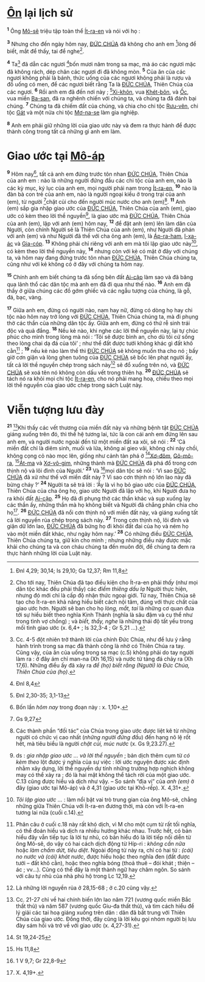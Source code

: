 # [Ôn]() lại lịch sử
<sup><b>1</b></sup> Ông [Mô-sê]() triệu tập toàn thể [Ít-ra-en]() và nói với họ :

<sup><b>3</b></sup> Nhưng cho đến ngày hôm nay, [ĐỨC CHÚA]() đã không cho anh em [^1@-8b550c6a-ff74-4e63-96b9-12308adddf1d]lòng để biết, mắt để thấy, tai để nghe[^1-8b550c6a-ff74-4e63-96b9-12308adddf1d].

<sup><b>4</b></sup> Ta[^2-8b550c6a-ff74-4e63-96b9-12308adddf1d] đã dẫn các ngươi [^2@-8b550c6a-ff74-4e63-96b9-12308adddf1d]bốn mươi năm trong sa mạc, mà áo các ngươi mặc đã không rách, dép chân các ngươi đi đã không mòn. <sup><b>5</b></sup> Của ăn của các ngươi không phải là bánh, thức uống của các ngươi không phải là rượu và đồ uống có men, để các ngươi biết rằng Ta là [ĐỨC CHÚA](), Thiên Chúa của các ngươi. <sup><b>6</b></sup> Rồi anh em đã đến nơi này ; [^3@-8b550c6a-ff74-4e63-96b9-12308adddf1d][Xi-khôn](), vua [Khét-bôn](), và [Ốc](), vua miền [Ba-san](), đã ra nghênh chiến với chúng ta, và chúng ta đã đánh bại chúng. <sup><b>7</b></sup> Chúng ta đã chiếm đất của chúng, và chia cho chi tộc [Rưu-vên](), chi tộc [Gát]() và một nửa chi tộc [Mơ-na-se]() làm gia nghiệp.

<sup><b>8</b></sup> Anh em phải giữ những lời của giao ước này và đem ra thực hành để được thành công trong tất cả những gì anh em làm.

# Giao ước tại [Mô-áp]()
<sup><b>9</b></sup> Hôm nay[^3-8b550c6a-ff74-4e63-96b9-12308adddf1d], tất cả anh em đứng trước tôn nhan [ĐỨC CHÚA](), Thiên Chúa của anh em : nào là những người đứng đầu các chi tộc của anh em, nào là các kỳ mục, ký lục của anh em, mọi người phái nam trong [Ít-ra-en](), <sup><b>10</b></sup> nào là đàn bà con trẻ của anh em, nào là người ngoại kiều ở trong trại của anh (em), từ người [^4@-8b550c6a-ff74-4e63-96b9-12308adddf1d]chặt củi cho đến người múc nước cho anh (em)[^4-8b550c6a-ff74-4e63-96b9-12308adddf1d]. <sup><b>11</b></sup> Anh (em) sắp gia nhập giao ước của [ĐỨC CHÚA](), Thiên Chúa của anh (em), giao ước có kèm theo lời thề nguyền[^5-8b550c6a-ff74-4e63-96b9-12308adddf1d], là giao ước mà [ĐỨC CHÚA](), Thiên Chúa của anh (em), lập với anh (em) hôm nay, <sup><b>12</b></sup> để đặt anh (em) lên làm dân của Người, còn chính Người sẽ là Thiên Chúa của anh (em), như Người đã phán với anh (em) và như Người đã thề với cha ông anh (em), là [Áp-ra-ham](), [I-xa-ác]() và [Gia-cóp](). <sup><b>13</b></sup> Không phải chỉ riêng với anh em mà tôi lập giao ước này[^6-8b550c6a-ff74-4e63-96b9-12308adddf1d], có kèm theo lời thề nguyền này, <sup><b>14</b></sup> nhưng còn với kẻ có mặt ở đây với chúng ta, và hôm nay đang đứng trước tôn nhan [ĐỨC CHÚA](), Thiên Chúa chúng ta, cũng như với kẻ không có ở đây với chúng ta hôm nay.

<sup><b>15</b></sup> Chính anh em biết chúng ta đã sống bên đất [Ai-cập]() làm sao và đã băng qua lãnh thổ các dân tộc mà anh em đã đi qua như thế nào. <sup><b>16</b></sup> Anh em đã thấy ở giữa chúng các đồ gớm ghiếc và các ngẫu tượng của chúng, là gỗ, đá, bạc, vàng.

<sup><b>17</b></sup> Giữa anh em, đừng có người nào, nam hay nữ, đừng có dòng họ hay chi tộc nào hôm nay trở lòng với [ĐỨC CHÚA](), Thiên Chúa chúng ta, mà đi phụng thờ các thần của những dân tộc ấy. Giữa anh em, đừng có thứ rễ sinh trái độc và quả đắng. <sup><b>18</b></sup> Nếu kẻ nào, khi nghe các lời thề nguyền này, lại tự chúc phúc cho mình trong lòng mà nói : ‘Tôi sẽ được bình an, cho dù tôi cứ sống theo lòng chai dạ đá của tôi’ ; như thể đất được tưới không khác gì đất khô cằn[^7-8b550c6a-ff74-4e63-96b9-12308adddf1d] ; <sup><b>19</b></sup> nếu kẻ nào làm thế thì [ĐỨC CHÚA]() sẽ không muốn tha cho nó ; bấy giờ cơn giận và lòng ghen tuông của [ĐỨC CHÚA]() sẽ bốc lên phạt người ấy, tất cả lời thề nguyền chép trong sách này[^8-8b550c6a-ff74-4e63-96b9-12308adddf1d] sẽ đổ xuống trên nó, và [ĐỨC CHÚA]() sẽ xoá tên nó không còn dấu vết trong thiên hạ. <sup><b>20</b></sup> [ĐỨC CHÚA]() sẽ tách nó ra khỏi mọi chi tộc [Ít-ra-en](), cho nó phải mang hoạ, chiếu theo mọi lời thề nguyền của giao ước chép trong sách Luật này.

# Viễn tượng lưu đày
<sup><b>21</b></sup> [^9-8b550c6a-ff74-4e63-96b9-12308adddf1d]Khi thấy các vết thương của miền đất này và những bệnh tật [ĐỨC CHÚA]() giáng xuống trên đó, thì thế hệ tương lai, tức là con cái anh em đứng lên sau anh em, và người nước ngoài đến từ một miền đất xa xôi, sẽ nói : <sup><b>22</b></sup> ‘Cả miền đất chỉ là diêm sinh, muối và lửa, không ai gieo vãi, không chi nảy chồi, không cọng cỏ nào mọc lên, giống như cảnh tàn phá ở [^5@-8b550c6a-ff74-4e63-96b9-12308adddf1d][Xơ-đôm](), [Gô-mô-ra](), [^6@-8b550c6a-ff74-4e63-96b9-12308adddf1d][Át-ma]() và [Xơ-vô-gim](), những thành mà [ĐỨC CHÚA]() đã phá đổ trong cơn thịnh nộ và lôi đình của Người.’ <sup><b>23</b></sup> Và [^7@-8b550c6a-ff74-4e63-96b9-12308adddf1d]mọi dân tộc sẽ nói : ‘Vì sao [ĐỨC CHÚA]() đã xử như thế với miền đất này ? Vì sao cơn thịnh nộ lớn lao này đã bừng cháy ?’ <sup><b>24</b></sup> Người ta sẽ trả lời : ‘Ấy là vì họ bỏ giao ước của [ĐỨC CHÚA](), Thiên Chúa của cha ông họ, giao ước Người đã lập với họ, khi Người đưa họ ra khỏi đất [Ai-cập](). <sup><b>25</b></sup> Họ đã đi phụng thờ các thần khác và sụp xuống lạy các thần ấy, những thần mà họ không biết và Người đã chẳng phân chia cho họ[^10-8b550c6a-ff74-4e63-96b9-12308adddf1d]. <sup><b>26</b></sup> [ĐỨC CHÚA]() đã nổi cơn thịnh nộ với miền đất này, và giáng xuống tất cả lời nguyền rủa chép trong sách này. <sup><b>27</b></sup> Trong cơn thịnh nộ, lôi đình và giận dữ lớn lao, [ĐỨC CHÚA]() đã bứng họ đi khỏi đất đai của họ và ném họ vào một miền đất khác, như ngày hôm nay.’ <sup><b>28</b></sup> Có những điều [ĐỨC CHÚA](), Thiên Chúa chúng ta, giữ kín cho mình ; nhưng những điều này được mặc khải cho chúng ta và con cháu chúng ta đến muôn đời, để chúng ta đem ra thực hành những lời của Luật này.

[^1-8b550c6a-ff74-4e63-96b9-12308adddf1d]: Cho tới nay, Thiên Chúa đã tạo điều kiện cho Ít-ra-en phải *thấy* (như mọi dân tộc khác đều phải thấy) các *điềm thiêng dấu lạ* Người thực hiện, nhưng đó mới chỉ là cấp độ nhận thức ngoại giới. Từ nay, Thiên Chúa sẽ tạo cho Ít-ra-en khả năng hiểu biết cách nội tâm, đúng với thực chất của giao ước hơn. Người sẽ ban cho họ *lòng, mắt, tai* là những cơ quan đưa tới sự hiểu biết theo nghĩa Kinh Thánh (nghĩa là sâu đậm và cụ thể như trong tình vợ chồng) ; và *biết, thấy, nghe* là những thái độ tất yếu trong mối tình giao ước (x. 6,4+ ; Is 32,3-4 ; Gr 5,21 ...).
[^2-8b550c6a-ff74-4e63-96b9-12308adddf1d]: Cc. 4-5 đột nhiên trở thành lời của chính Đức Chúa, như để lưu ý rằng hành trình trong sa mạc đã thành công là nhờ có Thiên Chúa ra tay. Cũng vậy, của ăn của uống trong sa mạc (c.5) không phải do tay người làm ra : ở đây ám chỉ man-na (Xh 16,15) và nước từ tảng đá chảy ra (Xh 17,6). Những điều ấy đã xảy ra *để (họ) biết rằng (Người) là Đức Chúa, Thiên Chúa của (họ)*.
[^3-8b550c6a-ff74-4e63-96b9-12308adddf1d]: Bốn lần *hôm nay* trong đoạn này : x. 1,10+.
[^4-8b550c6a-ff74-4e63-96b9-12308adddf1d]: Các thành phần “đối tác” của Chúa trong giao ước được liệt kê từ những người có chức vị cao nhất (*những người đứng đầu*) đến hạng nô lệ rốt hết, mà tiêu biểu là người *chặt củi, múc nước* (x. Gs 9,23.27).
[^5-8b550c6a-ff74-4e63-96b9-12308adddf1d]: ds : *gia nhập giao ước ... và lời thề nguyền* ; bản dịch thêm cụm từ *có kèm theo* lột được ý nghĩa của sự việc : lời ước nguyện được xác định nhằm xây dựng, lời thề nguyền dự tính những trường hợp nghịch không may có thể xảy ra ; đó là hai mặt không thể tách rời của một giao ước. C.13 cũng được hiểu và dịch như vậy. – So sánh “địa vị” của *anh (em)* ở đây (giao ước tại Mô-áp) và ở 4,31 (giao ước tại Khô-rếp). X. 4,31+.
[^6-8b550c6a-ff74-4e63-96b9-12308adddf1d]: *Tôi lập giao ước ...* : làm nổi bật vai trò trung gian của ông Mô-sê, chẳng những giữa Thiên Chúa với Ít-ra-en đương thời, mà còn với Ít-ra-en tương lai nữa (cuối c.14).
[^7-8b550c6a-ff74-4e63-96b9-12308adddf1d]: Phân câu ở cuối c.18 này rất khó dịch, vì M cho một cụm từ rất tối nghĩa, có thể đoán hiểu và dịch ra nhiều hướng khác nhau. Trước hết, có bản hiểu đây vẫn tiếp tục là lời tự nhủ, có bản hiểu đó là lời tiếp nối diễn từ ông Mô-sê, do vậy có hai cách dịch động từ Híp-ri : *không cần nữa* hoặc *làm chấm dứt, tiêu diệt*. Ngoài động từ này ra, chỉ có hai từ : *(cái) no nước và (cái) khát nước*, được hiểu hoặc theo nghĩa đen (đất được tưới – đất khô cằn), hoặc theo nghĩa bóng (thoả thuê – đói khát ; thiện – ác ; vv...). Cũng có thể đây là một thành ngữ hay châm ngôn. So sánh với câu tự nhủ của nhà phú hộ trong Lc 12,19.
[^8-8b550c6a-ff74-4e63-96b9-12308adddf1d]: Là những lời nguyền rủa ở 28,15-68 ; ở c.20 cũng vậy.
[^9-8b550c6a-ff74-4e63-96b9-12308adddf1d]: Cc. 21-27 chỉ về hai chính biến lớn lao năm 721 (vương quốc miền Bắc thất thủ) và năm 587 (vương quốc Giu-đa thất thủ), và tìm cách hiểu để lý giải các tai hoạ giáng xuống trên dân : dân đã bất trung với Thiên Chúa của giao ước. Đồng thời, đây cũng là lời kêu gọi nhóm người bị lưu đày sám hối và trở về với giao ước (x. 4,27-31).
[^10-8b550c6a-ff74-4e63-96b9-12308adddf1d]: X. 4,19+.
[^1@-8b550c6a-ff74-4e63-96b9-12308adddf1d]: Đnl 4,29; 30,14; Is 29,10; Ga 12,37; Rm 11,8
[^2@-8b550c6a-ff74-4e63-96b9-12308adddf1d]: Đnl 8,4
[^3@-8b550c6a-ff74-4e63-96b9-12308adddf1d]: Đnl 2,30-35; 3,1-13
[^4@-8b550c6a-ff74-4e63-96b9-12308adddf1d]: Gs 9,27
[^5@-8b550c6a-ff74-4e63-96b9-12308adddf1d]: St 19,24-25
[^6@-8b550c6a-ff74-4e63-96b9-12308adddf1d]: Hs 11,8
[^7@-8b550c6a-ff74-4e63-96b9-12308adddf1d]: 1 V 9,7; Gr 22,8-9